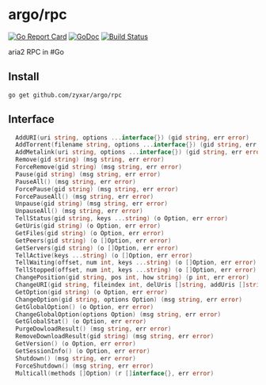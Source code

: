 argo/rpc
====

[![Go Report Card](https://goreportcard.com/badge/github.com/zyxar/argo)](https://goreportcard.com/report/github.com/zyxar/argo)
[![GoDoc](https://godoc.org/github.com/zyxar/argo/rpc?status.svg)](https://godoc.org/github.com/zyxar/argo/rpc)
[![Build Status](https://travis-ci.org/zyxar/argo.svg?branch=master)](https://travis-ci.org/zyxar/argo)

aria2 RPC in #Go


## Install

`go get github.com/zyxar/argo/rpc`


## Interface

```go
  AddURI(uri string, options ...interface{}) (gid string, err error)
  AddTorrent(filename string, options ...interface{}) (gid string, err error)
  AddMetalink(uri string, options ...interface{}) (gid string, err error)
  Remove(gid string) (msg string, err error)
  ForceRemove(gid string) (msg string, err error)
  Pause(gid string) (msg string, err error)
  PauseAll() (msg string, err error)
  ForcePause(gid string) (msg string, err error)
  ForcePauseAll() (msg string, err error)
  Unpause(gid string) (msg string, err error)
  UnpauseAll() (msg string, err error)
  TellStatus(gid string, keys ...string) (o Option, err error)
  GetUris(gid string) (o Option, err error)
  GetFiles(gid string) (o Option, err error)
  GetPeers(gid string) (o []Option, err error)
  GetServers(gid string) (o []Option, err error)
  TellActive(keys ...string) (o []Option, err error)
  TellWaiting(offset, num int, keys ...string) (o []Option, err error)
  TellStopped(offset, num int, keys ...string) (o []Option, err error)
  ChangePosition(gid string, pos int, how string) (p int, err error)
  ChangeURI(gid string, fileindex int, delUris []string, addUris []string, position ...int) (p []int, err error)
  GetOption(gid string) (o Option, err error)
  ChangeOption(gid string, options Option) (msg string, err error)
  GetGlobalOption() (o Option, err error)
  ChangeGlobalOption(options Option) (msg string, err error)
  GetGlobalStat() (o Option, err error)
  PurgeDowloadResult() (msg string, err error)
  RemoveDownloadResult(gid string) (msg string, err error)
  GetVersion() (o Option, err error)
  GetSessionInfo() (o Option, err error)
  Shutdown() (msg string, err error)
  ForceShutdown() (msg string, err error)
  Multicall(methods []Option) (r []interface{}, err error)
```

